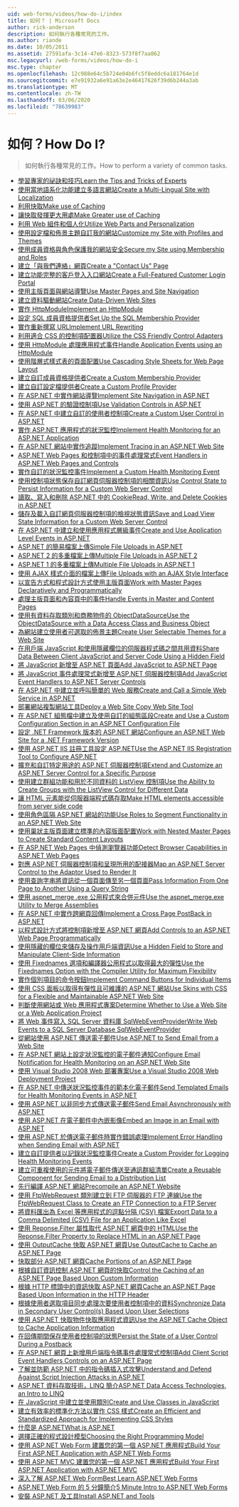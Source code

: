 ```yaml
---
uid: web-forms/videos/how-do-i/index
title: 如何？ | Microsoft Docs
author: rick-anderson
description: 如何執行各種常見的工作。
ms.author: riande
ms.date: 10/05/2011
ms.assetid: 27591afa-3c14-47e6-8323-573f8f7aa862
msc.legacyurl: /web-forms/videos/how-do-i
msc.type: chapter
ms.openlocfilehash: 12c988e64c5b724e04b6fc5f8eddc6a181764e1d
ms.sourcegitcommit: e7e91932a6e91a63e2e46417626f39d6b244a3ab
ms.translationtype: MT
ms.contentlocale: zh-TW
ms.lasthandoff: 03/06/2020
ms.locfileid: "78639983"
---
```

# <a name="how-do-i"></a><span data-ttu-id="98fe4-104">如何？</span><span class="sxs-lookup"><span data-stu-id="98fe4-104">How Do I?</span></span>

> <span data-ttu-id="98fe4-105">如何執行各種常見的工作。</span><span class="sxs-lookup"><span data-stu-id="98fe4-105">How to perform a variety of common tasks.</span></span>

- [<span data-ttu-id="98fe4-106">學習專家的祕訣和技巧</span><span class="sxs-lookup"><span data-stu-id="98fe4-106">Learn the Tips and Tricks of Experts</span></span>](how-do-i-learn-the-tips-and-tricks-of-experts.md)
- [<span data-ttu-id="98fe4-107">使用當地語系化功能建立多語言網站</span><span class="sxs-lookup"><span data-stu-id="98fe4-107">Create a Multi-Lingual Site with Localization</span></span>](how-do-i-create-a-multi-lingual-site-with-localization.md)
- [<span data-ttu-id="98fe4-108">利用快取</span><span class="sxs-lookup"><span data-stu-id="98fe4-108">Make use of Caching</span></span>](how-do-i-make-use-of-caching.md)
- [<span data-ttu-id="98fe4-109">讓快取發揮更大用處</span><span class="sxs-lookup"><span data-stu-id="98fe4-109">Make Greater use of Caching</span></span>](how-do-i-make-greater-use-of-caching.md)
- [<span data-ttu-id="98fe4-110">利用 Web 組件和個人化</span><span class="sxs-lookup"><span data-stu-id="98fe4-110">Utilize Web Parts and Personalization</span></span>](how-do-i-utilize-web-parts-and-personalization.md)
- [<span data-ttu-id="98fe4-111">使用設定檔和佈景主題自訂我的網站</span><span class="sxs-lookup"><span data-stu-id="98fe4-111">Customize my Site with Profiles and Themes</span></span>](how-do-i-customize-my-site-with-profiles-and-themes.md)
- [<span data-ttu-id="98fe4-112">使用成員資格與角色保護我的網站安全</span><span class="sxs-lookup"><span data-stu-id="98fe4-112">Secure my Site using Membership and Roles</span></span>](how-do-i-secure-my-site-using-membership-and-roles.md)
- [<span data-ttu-id="98fe4-113">建立「與我們連絡」網頁</span><span class="sxs-lookup"><span data-stu-id="98fe4-113">Create a "Contact Us" Page</span></span>](how-do-i-create-a-contact-us-page.md)
- [<span data-ttu-id="98fe4-114">建立功能完整的客戶登入入口網站</span><span class="sxs-lookup"><span data-stu-id="98fe4-114">Create a Full-Featured Customer Login Portal</span></span>](how-do-i-create-a-full-featured-customer-login-portal.md)
- [<span data-ttu-id="98fe4-115">使用主版頁面與網站導覽</span><span class="sxs-lookup"><span data-stu-id="98fe4-115">Use Master Pages and Site Navigation</span></span>](how-do-i-use-master-pages-and-site-navigation.md)
- [<span data-ttu-id="98fe4-116">建立資料驅動網站</span><span class="sxs-lookup"><span data-stu-id="98fe4-116">Create Data-Driven Web Sites</span></span>](how-do-i-create-data-driven-web-sites.md)
- [<span data-ttu-id="98fe4-117">實作 HttpModule</span><span class="sxs-lookup"><span data-stu-id="98fe4-117">Implement an HttpModule</span></span>](how-do-i-implement-an-httpmodule.md)
- [<span data-ttu-id="98fe4-118">設定 SQL 成員資格提供者</span><span class="sxs-lookup"><span data-stu-id="98fe4-118">Set Up the SQL Membership Provider</span></span>](how-do-i-set-up-the-sql-membership-provider.md)
- [<span data-ttu-id="98fe4-119">實作重新撰寫 URL</span><span class="sxs-lookup"><span data-stu-id="98fe4-119">Implement URL Rewriting</span></span>](how-do-i-implement-url-rewriting.md)
- [<span data-ttu-id="98fe4-120">利用適合 CSS 的控制項配置器</span><span class="sxs-lookup"><span data-stu-id="98fe4-120">Utilize the CSS Friendly Control Adapters</span></span>](how-do-i-utilize-the-css-friendly-control-adapters.md)
- [<span data-ttu-id="98fe4-121">使用 HttpModule 處理應用程式事件</span><span class="sxs-lookup"><span data-stu-id="98fe4-121">Handle Application Events using an HttpModule</span></span>](how-do-i-handle-application-events-using-an-httpmodule.md)
- [<span data-ttu-id="98fe4-122">使用階層式樣式表的頁面配置</span><span class="sxs-lookup"><span data-stu-id="98fe4-122">Use Cascading Style Sheets for Web Page Layout</span></span>](how-do-i-use-cascading-style-sheets-for-web-page-layout.md)
- [<span data-ttu-id="98fe4-123">建立自訂成員資格提供者</span><span class="sxs-lookup"><span data-stu-id="98fe4-123">Create a Custom Membership Provider</span></span>](how-do-i-create-a-custom-membership-provider.md)
- [<span data-ttu-id="98fe4-124">建立自訂設定檔提供者</span><span class="sxs-lookup"><span data-stu-id="98fe4-124">Create a Custom Profile Provider</span></span>](how-do-i-create-a-custom-profile-provider.md)
- [<span data-ttu-id="98fe4-125">在 ASP.NET 中實作網站導覽</span><span class="sxs-lookup"><span data-stu-id="98fe4-125">Implement Site Navigation in ASP.NET</span></span>](how-do-i-implement-site-navigation-in-aspnet.md)
- [<span data-ttu-id="98fe4-126">使用 ASP.NET 的驗證控制項</span><span class="sxs-lookup"><span data-stu-id="98fe4-126">Use Validation Controls in ASP.NET</span></span>](how-do-i-use-validation-controls-in-aspnet.md)
- [<span data-ttu-id="98fe4-127">在 ASP.NET 中建立自訂的使用者控制項</span><span class="sxs-lookup"><span data-stu-id="98fe4-127">Create a Custom User Control in ASP.NET</span></span>](how-do-i-create-a-custom-user-control-in-aspnet.md)
- [<span data-ttu-id="98fe4-128">實作 ASP.NET 應用程式的狀況監控</span><span class="sxs-lookup"><span data-stu-id="98fe4-128">Implement Health Monitoring for an ASP.NET Application</span></span>](how-do-i-implement-health-monitoring-for-an-aspnet-application.md)
- [<span data-ttu-id="98fe4-129">在 ASP.NET 網站中實作追蹤</span><span class="sxs-lookup"><span data-stu-id="98fe4-129">Implement Tracing in an ASP.NET Web Site</span></span>](how-do-i-implement-tracing-in-an-aspnet-web-site.md)
- [<span data-ttu-id="98fe4-130">ASP.NET Web Pages 和控制項中的事件處理常式</span><span class="sxs-lookup"><span data-stu-id="98fe4-130">Event Handlers in ASP.NET Web Pages and Controls</span></span>](how-do-i-event-handlers-in-aspnet-web-pages-and-controls.md)
- [<span data-ttu-id="98fe4-131">實作自訂的狀況監控事件</span><span class="sxs-lookup"><span data-stu-id="98fe4-131">Implement a Custom Health Monitoring Event</span></span>](how-do-i-implement-a-custom-health-monitoring-event.md)
- [<span data-ttu-id="98fe4-132">使用控制項狀態保存自訂網頁伺服器控制項的相關資訊</span><span class="sxs-lookup"><span data-stu-id="98fe4-132">Use Control State to Persist Information for a Custom Web Server Control</span></span>](how-do-i-use-control-state-to-persist-information-for-a-custom-web-server-control.md)
- [<span data-ttu-id="98fe4-133">讀取、寫入和刪除 ASP.NET 中的 Cookie</span><span class="sxs-lookup"><span data-stu-id="98fe4-133">Read, Write, and Delete Cookies in ASP.NET</span></span>](read-write-and-delete-cookies-in-aspnet.md)
- [<span data-ttu-id="98fe4-134">儲存及載入自訂網頁伺服器控制項的檢視狀態資訊</span><span class="sxs-lookup"><span data-stu-id="98fe4-134">Save and Load View State Information for a Custom Web Server Control</span></span>](how-do-i-save-and-load-view-state-information-for-a-custom-web-server-control.md)
- [<span data-ttu-id="98fe4-135">在 ASP.NET 中建立和使用應用程式層級事件</span><span class="sxs-lookup"><span data-stu-id="98fe4-135">Create and Use Application Level Events in ASP.NET</span></span>](how-do-i-create-and-use-application-level-events-in-aspnet.md)
- [<span data-ttu-id="98fe4-136">ASP.NET 的簡易檔案上傳</span><span class="sxs-lookup"><span data-stu-id="98fe4-136">Simple File Uploads in ASP.NET</span></span>](how-do-i-simple-file-uploads-in-aspnet.md)
- [<span data-ttu-id="98fe4-137">ASP.NET 2 的多重檔案上傳</span><span class="sxs-lookup"><span data-stu-id="98fe4-137">Multiple File Uploads in ASP.NET 2</span></span>](how-do-i-multiple-file-uploads-in-aspnet-2.md)
- [<span data-ttu-id="98fe4-138">ASP.NET 1 的多重檔案上傳</span><span class="sxs-lookup"><span data-stu-id="98fe4-138">Multiple File Uploads in ASP.NET 1</span></span>](how-do-i-multiple-file-uploads-in-aspnet-1.md)
- [<span data-ttu-id="98fe4-139">使用 AJAX 樣式介面的檔案上傳</span><span class="sxs-lookup"><span data-stu-id="98fe4-139">File Uploads with an AJAX Style Interface</span></span>](how-do-i-file-uploads-with-an-ajax-style-interface.md)
- [<span data-ttu-id="98fe4-140">以宣告方式和程式設計方式使用主版頁面</span><span class="sxs-lookup"><span data-stu-id="98fe4-140">Work with Master Pages Declaratively and Programmatically</span></span>](how-do-i-work-with-master-pages-declaratively-and-programmatically.md)
- [<span data-ttu-id="98fe4-141">處理主版頁面和內容頁中的事件</span><span class="sxs-lookup"><span data-stu-id="98fe4-141">Handle Events in Master and Content Pages</span></span>](how-do-i-handle-events-in-master-and-content-pages.md)
- [<span data-ttu-id="98fe4-142">使用有資料存取類別和商務物件的 ObjectDataSource</span><span class="sxs-lookup"><span data-stu-id="98fe4-142">Use the ObjectDataSource with a Data Access Class and Business Object</span></span>](how-do-i-use-the-objectdatasource-with-a-data-access-class-and-business-object.md)
- [<span data-ttu-id="98fe4-143">為網站建立使用者可選取的佈景主題</span><span class="sxs-lookup"><span data-stu-id="98fe4-143">Create User Selectable Themes for a Web Site</span></span>](how-do-i-create-user-selectable-themes-for-a-web-site.md)
- [<span data-ttu-id="98fe4-144">在用戶端 JavaScript 和使用隱藏欄位的伺服器程式碼之間共用資料</span><span class="sxs-lookup"><span data-stu-id="98fe4-144">Share Data Between Client JavaScript and Server Code Using a Hidden Field</span></span>](how-do-i-share-data-between-client-javascript-and-server-code-using-a-hidden-field.md)
- [<span data-ttu-id="98fe4-145">將 JavaScript 新增至 ASP.NET 頁面</span><span class="sxs-lookup"><span data-stu-id="98fe4-145">Add JavaScript to ASP.NET Page</span></span>](how-do-i-add-javascript-to-an-aspnet-page.md)
- [<span data-ttu-id="98fe4-146">將 JavaScript 事件處理常式新增至 ASP.NET 伺服器控制項</span><span class="sxs-lookup"><span data-stu-id="98fe4-146">Add JavaScript Event Handlers to ASP.NET Server Controls</span></span>](how-do-i-add-javascript-event-handlers-to-aspnet-server-controls.md)
- [<span data-ttu-id="98fe4-147">在 ASP.NET 中建立並呼叫簡單的 Web 服務</span><span class="sxs-lookup"><span data-stu-id="98fe4-147">Create and Call a Simple Web Service in ASP.NET</span></span>](how-do-i-create-and-call-a-simple-web-service-in-aspnet.md)
- [<span data-ttu-id="98fe4-148">部署網站複製網站工具</span><span class="sxs-lookup"><span data-stu-id="98fe4-148">Deploy a Web Site Copy Web Site Tool</span></span>](how-do-i-deploy-a-web-site-using-the-copy-web-site-tool.md)
- [<span data-ttu-id="98fe4-149">在 ASP.NET 組態檔中建立及使用自訂的組態區段</span><span class="sxs-lookup"><span data-stu-id="98fe4-149">Create and Use a Custom Configuration Section in an ASP.NET Configuration File</span></span>](how-do-i-create-and-use-a-custom-configuration-section-in-an-aspnet-configuration-file.md)
- [<span data-ttu-id="98fe4-150">設定 .NET Framework 版本的 ASP.NET 網站</span><span class="sxs-lookup"><span data-stu-id="98fe4-150">Configure an ASP.NET Web Site for a .NET Framework Version</span></span>](how-do-i-configure-an-aspnet-web-site-for-a-net-framework-version.md)
- [<span data-ttu-id="98fe4-151">使用 ASP.NET IIS 註冊工具設定 ASP.NET</span><span class="sxs-lookup"><span data-stu-id="98fe4-151">Use the ASP.NET IIS Registration Tool to Configure ASP.NET</span></span>](how-do-i-use-the-aspnet-iis-registration-tool-to-configure-aspnet.md)
- [<span data-ttu-id="98fe4-152">擴充和自訂特定用途的 ASP.NET 伺服器控制項</span><span class="sxs-lookup"><span data-stu-id="98fe4-152">Extend and Customize an ASP.NET Server Control for a Specific Purpose</span></span>](how-do-i-extend-and-customize-an-aspnet-server-control-for-a-specific-purpose.md)
- [<span data-ttu-id="98fe4-153">使用建立群組功能和用於不同資料的 ListView 控制項</span><span class="sxs-lookup"><span data-stu-id="98fe4-153">Use the Ability to Create Groups with the ListView Control for Different Data</span></span>](how-do-i-use-the-ability-to-create-groups-with-the-listview-control-for-different-data.md)
- [<span data-ttu-id="98fe4-154">讓 HTML 元素能從伺服器端程式碼存取</span><span class="sxs-lookup"><span data-stu-id="98fe4-154">Make HTML elements accessible from server side code</span></span>](how-do-i-make-html-elements-accessible-from-server-side-code.md)
- [<span data-ttu-id="98fe4-155">使用角色區隔 ASP.NET 網站的功能</span><span class="sxs-lookup"><span data-stu-id="98fe4-155">Use Roles to Segment Functionality in an ASP.NET Web Site</span></span>](how-do-i-use-roles-to-segment-functionality-in-an-aspnet-web-site.md)
- [<span data-ttu-id="98fe4-156">使用巢狀主版頁面建立標準的內容版面配置</span><span class="sxs-lookup"><span data-stu-id="98fe4-156">Work with Nested Master Pages to Create Standard Content Layouts</span></span>](how-do-i-work-with-nested-master-pages-to-create-standard-content-layouts.md)
- [<span data-ttu-id="98fe4-157">在 ASP.NET Web Pages 中偵測瀏覽器功能</span><span class="sxs-lookup"><span data-stu-id="98fe4-157">Detect Browser Capabilities in ASP.NET Web Pages</span></span>](how-do-i-detect-browser-capabilities-in-aspnet-web-pages.md)
- [<span data-ttu-id="98fe4-158">對應 ASP.NET 伺服器控制項和呈現所用的配接器</span><span class="sxs-lookup"><span data-stu-id="98fe4-158">Map an ASP.NET Server Control to the Adaptor Used to Render It</span></span>](how-do-i-map-an-aspnet-server-control-to-the-adaptor-used-to-render-it.md)
- [<span data-ttu-id="98fe4-159">使用查詢字串將資訊從一個頁面傳至另一個頁面</span><span class="sxs-lookup"><span data-stu-id="98fe4-159">Pass Information From One Page to Another Using a Query String</span></span>](how-do-i-pass-information-from-one-page-to-another-using-a-query-string.md)
- [<span data-ttu-id="98fe4-160">使用 aspnet\_merge .exe 公用程式來合併元件</span><span class="sxs-lookup"><span data-stu-id="98fe4-160">Use the aspnet\_merge.exe Utility to Merge Assemblies</span></span>](how-do-i-use-the-aspnet_mergeexe-utility-to-merge-assemblies.md)
- [<span data-ttu-id="98fe4-161">在 ASP.NET 中實作跨網頁回傳</span><span class="sxs-lookup"><span data-stu-id="98fe4-161">Implement a Cross Page PostBack in ASP.NET</span></span>](how-do-i-implement-a-cross-page-postback-in-aspnet.md)
- [<span data-ttu-id="98fe4-162">以程式設計方式將控制項新增至 ASP.NET 網頁</span><span class="sxs-lookup"><span data-stu-id="98fe4-162">Add Controls to an ASP.NET Web Page Programmatically</span></span>](how-do-i-add-controls-to-an-aspnet-web-page-programmatically.md)
- [<span data-ttu-id="98fe4-163">使用隱藏的欄位來儲存及操作用戶端資訊</span><span class="sxs-lookup"><span data-stu-id="98fe4-163">Use a Hidden Field to Store and Manipulate Client-Side Information</span></span>](how-do-i-use-a-hidden-field-to-store-and-manipulate-client-side-information.md)
- [<span data-ttu-id="98fe4-164">使用 Fixednames 選項和編譯器公用程式以取得最大的彈性</span><span class="sxs-lookup"><span data-stu-id="98fe4-164">Use the Fixednames Option with the Compiler Utility for Maximum Flexibility</span></span>](how-do-i-use-the-fixednames-option-with-the-compiler-utility-for-maximum-flexibility.md)
- [<span data-ttu-id="98fe4-165">實作個別項目的命令按鈕</span><span class="sxs-lookup"><span data-stu-id="98fe4-165">Implement Command Buttons for Individual Items</span></span>](how-do-i-implement-command-buttons-for-individual-items.md)
- [<span data-ttu-id="98fe4-166">使用 CSS 面板以取得有彈性且可維護的 ASP.NET 網站</span><span class="sxs-lookup"><span data-stu-id="98fe4-166">Use Skins with CSS for a Flexible and Maintainable ASP.NET Web Site</span></span>](how-do-i-use-skins-with-css-for-a-flexible-and-maintainable-aspnet-web-site.md)
- [<span data-ttu-id="98fe4-167">判斷使用網站或 Web 應用程式專案</span><span class="sxs-lookup"><span data-stu-id="98fe4-167">Determine Whether to Use a Web Site or a Web Application Project</span></span>](how-do-i-determine-whether-to-use-a-web-site-or-a-web-application-project.md)
- [<span data-ttu-id="98fe4-168">將 Web 事件寫入 SQL Server 資料庫 SqlWebEventProvider</span><span class="sxs-lookup"><span data-stu-id="98fe4-168">Write Web Events to a SQL Server Database SqlWebEventProvider</span></span>](how-do-i-write-web-events-to-a-sql-server-database-using-the-sqlwebeventprovider.md)
- [<span data-ttu-id="98fe4-169">從網站使用 ASP.NET 傳送電子郵件</span><span class="sxs-lookup"><span data-stu-id="98fe4-169">Use ASP.NET to Send Email from a Web Site</span></span>](how-do-i-use-aspnet-to-send-email-from-a-web-site.md)
- [<span data-ttu-id="98fe4-170">在 ASP.NET 網站上設定狀況監控的電子郵件通知</span><span class="sxs-lookup"><span data-stu-id="98fe4-170">Configure Email Notification for Health Monitoring on an ASP.NET Web Site</span></span>](how-do-i-configure-email-notification-for-health-monitoring-on-an-aspnet-web-site.md)
- [<span data-ttu-id="98fe4-171">使用 Visual Studio 2008 Web 部署專案</span><span class="sxs-lookup"><span data-stu-id="98fe4-171">Use a Visual Studio 2008 Web Deployment Project</span></span>](how-do-i-use-a-visual-studio-2008-web-deployment-project.md)
- [<span data-ttu-id="98fe4-172">在 ASP.NET 中傳送狀況監控事件的範本化電子郵件</span><span class="sxs-lookup"><span data-stu-id="98fe4-172">Send Templated Emails for Health Monitoring Events in ASP.NET</span></span>](how-do-i-send-templated-emails-for-health-monitoring-events-in-aspnet.md)
- [<span data-ttu-id="98fe4-173">使用 ASP.NET 以非同步方式傳送電子郵件</span><span class="sxs-lookup"><span data-stu-id="98fe4-173">Send Email Asynchronously with ASP.NET</span></span>](how-do-i-send-email-asynchronously-with-aspnet.md)
- [<span data-ttu-id="98fe4-174">使用 ASP.NET 在電子郵件中內嵌影像</span><span class="sxs-lookup"><span data-stu-id="98fe4-174">Embed an Image in an Email with ASP.NET</span></span>](how-do-i-embed-an-image-in-an-email-with-aspnet.md)
- [<span data-ttu-id="98fe4-175">使用 ASP.NET 於傳送電子郵件時實作錯誤處理</span><span class="sxs-lookup"><span data-stu-id="98fe4-175">Implement Error Handling when Sending Email with ASP.NET</span></span>](how-do-i-implement-error-handling-when-sending-email-with-aspnet.md)
- [<span data-ttu-id="98fe4-176">建立自訂提供者以記錄狀況監控事件</span><span class="sxs-lookup"><span data-stu-id="98fe4-176">Create a Custom Provider for Logging Health Monitoring Events</span></span>](how-do-i-create-a-custom-provider-for-logging-health-monitoring-events.md)
- [<span data-ttu-id="98fe4-177">建立可重複使用的元件將電子郵件傳送至通訊群組清單</span><span class="sxs-lookup"><span data-stu-id="98fe4-177">Create a Reusable Component for Sending Email to a Distribution List</span></span>](how-do-i-create-a-reusable-component-for-sending-email-to-a-distribution-list.md)
- [<span data-ttu-id="98fe4-178">先行編譯 ASP.NET 網站</span><span class="sxs-lookup"><span data-stu-id="98fe4-178">Precompile an ASP.NET Website</span></span>](how-do-i-precompile-an-aspnet-website.md)
- [<span data-ttu-id="98fe4-179">使用 FtpWebRequest 類別建立到 FTP 伺服器的 FTP 連線</span><span class="sxs-lookup"><span data-stu-id="98fe4-179">Use the FtpWebRequest Class to Create an FTP Connection to a FTP Server</span></span>](how-do-i-use-the-ftpwebrequest-class-to-create-an-ftp-connection-to-a-ftp-server.md)
- [<span data-ttu-id="98fe4-180">將資料匯出為 Excel 等應用程式的逗點分隔 (CSV) 檔案</span><span class="sxs-lookup"><span data-stu-id="98fe4-180">Export Data to a Comma Delimited (CSV) File for an Application Like Excel</span></span>](how-do-i-export-data-to-a-comma-delimited-csv-file-for-an-application-like-excel.md)
- [<span data-ttu-id="98fe4-181">使用 Reponse.Filter 屬性取代 ASP.NET 網頁中的 HTML</span><span class="sxs-lookup"><span data-stu-id="98fe4-181">Use the Reponse.Filter Property to Replace HTML in an ASP.NET Page</span></span>](how-do-i-use-the-reponsefilter-property-to-replace-html-in-an-aspnet-page.md)
- [<span data-ttu-id="98fe4-182">使用 OutputCache 快取 ASP.NET 網頁</span><span class="sxs-lookup"><span data-stu-id="98fe4-182">Use OutputCache to Cache an ASP.NET Page</span></span>](how-do-i-use-outputcache-to-cache-an-aspnet-page.md)
- [<span data-ttu-id="98fe4-183">快取部分 ASP.NET 網頁</span><span class="sxs-lookup"><span data-stu-id="98fe4-183">Cache Portions of an ASP.NET Page</span></span>](how-do-i-cache-portions-of-an-aspnet-page.md)
- [<span data-ttu-id="98fe4-184">根據自訂資訊控制 ASP.NET 網頁的快取</span><span class="sxs-lookup"><span data-stu-id="98fe4-184">Control the Caching of an ASP.NET Page Based Upon Custom Information</span></span>](how-do-i-control-the-caching-of-an-aspnet-page-based-upon-custom-information.md)
- [<span data-ttu-id="98fe4-185">根據 HTTP 標頭中的資訊快取 ASP.NET 網頁</span><span class="sxs-lookup"><span data-stu-id="98fe4-185">Cache an ASP.NET Page Based Upon Information in the HTTP Header</span></span>](how-do-i-cache-an-aspnet-page-based-upon-information-in-the-http-header.md)
- [<span data-ttu-id="98fe4-186">根據使用者選取項目同步處理次要使用者控制項中的資料</span><span class="sxs-lookup"><span data-stu-id="98fe4-186">Synchronize Data in Secondary User Control(s) Based Upon User Selections</span></span>](how-do-i-synchronize-data-in-secondary-user-controls-based-upon-user-selections.md)
- [<span data-ttu-id="98fe4-187">使用 ASP.NET 快取物件快取應用程式資訊</span><span class="sxs-lookup"><span data-stu-id="98fe4-187">Use the ASP.NET Cache Object to Cache Application Information</span></span>](how-do-i-use-the-aspnet-cache-object-to-cache-application-information.md)
- [<span data-ttu-id="98fe4-188">在回傳期間保存使用者控制項的狀態</span><span class="sxs-lookup"><span data-stu-id="98fe4-188">Persist the State of a User Control During a Postback</span></span>](how-do-i-persist-the-state-of-a-user-control-during-a-postback.md)
- [<span data-ttu-id="98fe4-189">在 ASP.NET 網頁上新增用戶端指令碼事件處理常式控制項</span><span class="sxs-lookup"><span data-stu-id="98fe4-189">Add Client Script Event Handlers Controls on an ASP.NET Page</span></span>](how-do-i-add-client-script-event-handlers-controls-on-an-aspnet-page.md)
- [<span data-ttu-id="98fe4-190">了解並防範 ASP.NET 中的指令碼插入式攻擊</span><span class="sxs-lookup"><span data-stu-id="98fe4-190">Understand and Defend Against Script Injection Attacks in ASP.NET</span></span>](how-do-i-understand-and-defend-against-script-injection-attacks-in-aspnet.md)
- [<span data-ttu-id="98fe4-191">ASP.NET 資料存取技術，LINQ 簡介</span><span class="sxs-lookup"><span data-stu-id="98fe4-191">ASP.NET Data Access Technologies, an Intro to LINQ</span></span>](aspnet-data-access-technologies-an-introduction-to-linq.md)
- [<span data-ttu-id="98fe4-192">在 JavaScript 中建立並使用類別</span><span class="sxs-lookup"><span data-stu-id="98fe4-192">Create and Use Classes in JavaScript</span></span>](how-do-i-create-and-use-classes-in-javascript.md)
- [<span data-ttu-id="98fe4-193">建立有效率的標準化方法以實作 CSS 樣式</span><span class="sxs-lookup"><span data-stu-id="98fe4-193">Create an Efficient and Standardized Approach for Implementing CSS Styles</span></span>](how-do-i-create-an-efficient-and-standardized-approach-for-implementing-css-styles.md)
- [<span data-ttu-id="98fe4-194">什麼是 ASP.NET</span><span class="sxs-lookup"><span data-stu-id="98fe4-194">What is ASP.NET</span></span>](what-is-asp-net.md)
- [<span data-ttu-id="98fe4-195">選擇正確的程式設計模型</span><span class="sxs-lookup"><span data-stu-id="98fe4-195">Choosing the Right Programming Model</span></span>](choosing-the-right-programming-model.md)
- [<span data-ttu-id="98fe4-196">使用 ASP.NET Web Form 建置您的第一個 ASP.NET 應用程式</span><span class="sxs-lookup"><span data-stu-id="98fe4-196">Build Your First ASP.NET Application with ASP.NET Web Forms</span></span>](build-your-first-asp-net-application-with-asp-net-web-forms.md)
- [<span data-ttu-id="98fe4-197">使用 ASP.NET MVC 建置您的第一個 ASP.NET 應用程式</span><span class="sxs-lookup"><span data-stu-id="98fe4-197">Build Your First ASP.NET Application with ASP.NET MVC</span></span>](build-your-first-asp-net-application-with-asp-net-mvc.md)
- [<span data-ttu-id="98fe4-198">深入了解 ASP.NET Web Form</span><span class="sxs-lookup"><span data-stu-id="98fe4-198">Best Learn ASP.NET Web Forms</span></span>](how-to-best-learn-aspnet-web-forms.md)
- [<span data-ttu-id="98fe4-199">ASP.NET Web Form 的 5 分鐘簡介</span><span class="sxs-lookup"><span data-stu-id="98fe4-199">5 Minute Intro to ASP.NET Web Forms</span></span>](5-minute-introduction-to-aspnet-web-forms.md)
- [<span data-ttu-id="98fe4-200">安裝 ASP.NET 及工具</span><span class="sxs-lookup"><span data-stu-id="98fe4-200">Install ASP.NET and Tools</span></span>](how-to-install-asp-net-and-tools.md)
